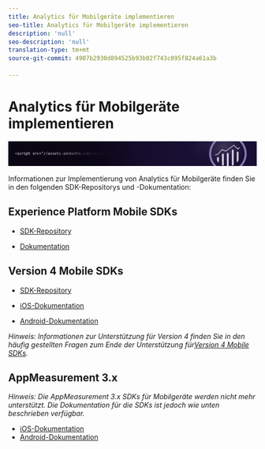 ```yaml
---
title: Analytics für Mobilgeräte implementieren
seo-title: Analytics für Mobilgeräte implementieren
description: 'null'
seo-description: 'null'
translation-type: tm+mt
source-git-commit: 4907b2930d894525b93b02f743c095f824a61a3b

---
```



# Analytics für Mobilgeräte implementieren

![Banner](../../assets/doc_banner_implement.png)

Informationen zur Implementierung von Analytics für Mobilgeräte finden Sie in den folgenden SDK-Repositorys und -Dokumentation:

## Experience Platform Mobile SDKs

* [SDK-Repository](https://github.com/Adobe-Marketing-Cloud/aep-sdks-documentation/blob/master/resources/frequently-asked-questions/current-sdk-versions.md)

* [Dokumentation](https://aep-sdks.gitbook.io/docs/)

## Version 4 Mobile SDKs


* [SDK-Repository](https://github.com/Adobe-Marketing-Cloud/mobile-services/tree/master/sdks)

* [iOS-Dokumentation](https://docs.adobe.com/content/help/en/mobile-services/ios/overview.html)
* [Android-Dokumentation](https://docs.adobe.com/content/help/en/mobile-services/android/overview.html)

*Hinweis: Informationen zur Unterstützung für Version 4 finden Sie in den häufig gestellten Fragen zum Ende der Unterstützung für[Version 4 Mobile SDKs](https://aep-sdks.gitbook.io/docs/version-4-sdk-end-of-support-faq).*

## AppMeasurement 3.x

*Hinweis: Die AppMeasurement 3.x SDKs für Mobilgeräte werden nicht mehr unterstützt. Die Dokumentation für die SDKs ist jedoch wie unten beschrieben verfügbar.*


* [iOS-Dokumentation](https://git.corp.adobe.com/AdobeDocs/analytics.en/blob/master/assets/adobe_mobile_ios_3.x.pdf)
* [Android-Dokumentation](https://git.corp.adobe.com/AdobeDocs/analytics.en/blob/master/assets/android_3.x.pdf)
